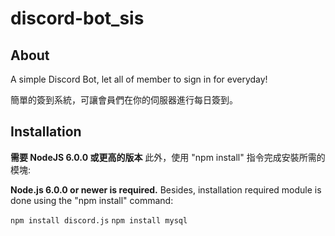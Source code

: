 # discord-bot_sis
## About
A simple Discord Bot, let all of member to sign in for everyday!

簡單的簽到系統，可讓會員們在你的伺服器進行每日簽到。

## Installation

**需要 NodeJS 6.0.0 或更高的版本**
此外，使用 "npm install" 指令完成安裝所需的模塊:

**Node.js 6.0.0 or newer is required.**
Besides, installation required module is done using the "npm install" command:

`npm install discord.js`
`npm install mysql`
